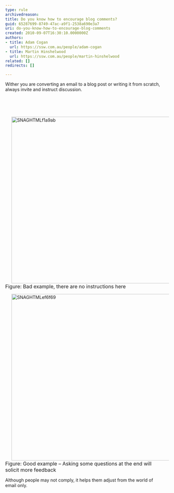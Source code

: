 ```yaml
---
type: rule
archivedreason: 
title: Do you know how to encourage blog comments?
guid: 65287699-8749-47ac-a9f1-2538a690e3a7
uri: do-you-know-how-to-encourage-blog-comments
created: 2010-09-07T16:30:10.0000000Z
authors:
- title: Adam Cogan
  url: https://ssw.com.au/people/adam-cogan
- title: Martin Hinshelwood
  url: https://ssw.com.au/people/martin-hinshelwood
related: []
redirects: []

---
```



Wither you are converting an email to a blog post or writing it from scratch, always invite and instruct discussion. 

<br><excerpt class='endintro'></excerpt><br>

  <p>&#160;<img title="SNAGHTMLf1a9ab" style="background-image&#58;none;border-bottom&#58;0px;border-left&#58;0px;margin&#58;0px 20px;padding-left&#58;0px;width&#58;800px;padding-right&#58;0px;display&#58;inline;height&#58;533px;border-top&#58;0px;border-right&#58;0px;padding-top&#58;0px;" alt="SNAGHTMLf1a9ab" src="/PublishingImages/RulesBloggingFeedbackBad.jpg" border="0" /><br>
<font class="ms-rteCustom-FigureBad" size="+0">Figure&#58; Bad example, there are no instructions here</font></p>
<p><img title="SNAGHTMLef6f69" style="background-image&#58;none;border-bottom&#58;0px;border-left&#58;0px;margin&#58;0px 20px;padding-left&#58;0px;width&#58;800px;padding-right&#58;0px;display&#58;inline;height&#58;533px;border-top&#58;0px;border-right&#58;0px;padding-top&#58;0px;" alt="SNAGHTMLef6f69" src="/PublishingImages/RulesBloggingFeedbackGood.jpg" border="0" /><br>
<font class="ms-rteCustom-FigureGood" size="+0">Figure&#58; Good example&#160;– Asking some questions at the end will solicit more feedback</font></p>
<p>Although people may not comply, it helps them adjust from the world of email only.</p>




